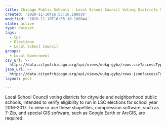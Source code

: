 ```yaml
---
title: Chicago Public Schools - Local School Council Voting Districts SY1617
created: '2020-11-10T16:55:10.108036'
modified: '2020-11-10T16:55:10.108044'
state: active
type: dataset
tags:
  - Cps
  - Elections
  - Local School Council
groups:
  - Local Government
csv_url: >-
  https://data.cityofchicago.org/api/views/wukg-gybz/rows.csv?accessType=DOWNLOAD
json_url: >-
  https://data.cityofchicago.org/api/views/wukg-gybz/rows.json?accessType=DOWNLOAD
layout: post

---
```

Local School Council voting districts for citywide and neighborhood public schools, intended to verify eligibility to run in LSC elections for school year 2016-2017. To view or use these shapefiles, compression software, such as 7-Zip, and special GIS software, such as Google Earth or ArcGIS, are required.
